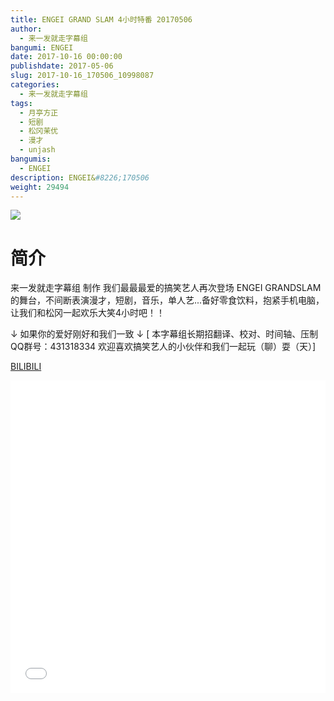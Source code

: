 ```yaml
---
title: ENGEI GRAND SLAM 4小时特番 20170506
author: 
  - 来一发就走字幕组
bangumi: ENGEI
date: 2017-10-16 00:00:00
publishdate: 2017-05-06
slug: 2017-10-16_170506_10998087
categories: 
  - 来一发就走字幕组
tags: 
  - 月亭方正
  - 短剧
  - 松冈茉优
  - 漫才
  - unjash
bangumis: 
  - ENGEI
description: ENGEI&#8226;170506
weight: 29494
---
```


![](https://i.imgur.com/OmG5NZI.jpg)

# 简介  
来一发就走字幕组 制作
我们最最最爱的搞笑艺人再次登场 ENGEI GRANDSLAM的舞台，不间断表演漫才，短剧，音乐，单人艺...备好零食饮料，抱紧手机电脑，让我们和松冈一起欢乐大笑4小时吧！！

↓ 如果你的爱好刚好和我们一致 ↓
[ 本字幕组长期招翻译、校对、时间轴、压制   QQ群号：431318334 欢迎喜欢搞笑艺人的小伙伴和我们一起玩（聊）耍（天）]

  [BILIBILI](https://www.bilibili.com/video/av10998087/)


<div class="vcontainer">  <iframe class='video' src="//www.bilibili.com/blackboard/player.html?aid=10998087" width="100%" height="500" frameborder="0" allowfullscreen="allowfullscreen"></iframe></div>
